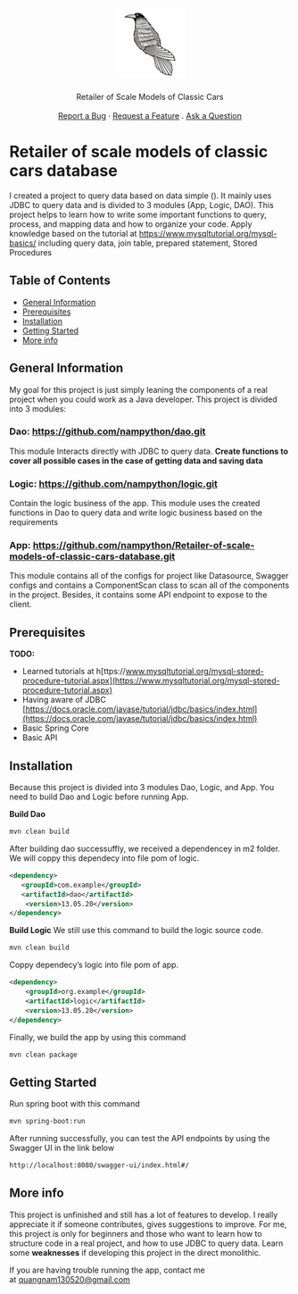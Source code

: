<h1 align="center">
  <a href="https://github.com/nampython/IoC-Container">
    <img src="1675173432crow-bird.svg" alt="Logo" width="125" height="125">
  </a>
</h1>

<div align="center">
  Retailer of Scale Models of Classic Cars
  <br />
  <br />
  <a href="https://github.com/nampython/Retailer-of-scale-models-of-classic-cars-database/issues/new?assignees=&labels=bug&template=bug_report.md&title=">Report a Bug</a>
  ·
  <a href="https://github.com/nampython/Retailer-of-scale-models-of-classic-cars-database/issues/new?assignees=&labels=enhancement&template=feature_request.md&title=">Request a Feature</a>
  .
  <a href="https://github.com/nampython/IoC-Container/discussions">Ask a Question</a>
</div>

# Retailer of scale models of classic cars database
I created a project to query data based on data simple (). It mainly uses JDBC to query data and is divided to 3 modules (App, Logic, DAO). This project helps to learn how to write some important functions to query, process, and mapping data and how to organize your code. Apply  knowledge based on the tutorial at  https://www.mysqltutorial.org/mysql-basics/ including query data, join table, prepared statement, Stored Procedures

## Table of Contents
* [General Information](#general-information)
* [Prerequisites](#prerequisites)
* [Installation](#installation)
* [Getting Started](#getting-started)
* [More info](#more-info)

## General Information
My goal for this project is just simply leaning the components of a real project when you could work as a Java developer. This project is divided into 3 modules:

### **Dao:**  https://github.com/nampython/dao.git

This module Interacts directly with JDBC to query data. **Create functions to cover all possible cases in the case of getting data and saving data**

### **Logic**: https://github.com/nampython/logic.git

Contain the logic business of the app. This module uses the created functions in Dao to query data and write logic business based on the requirements

### **App**: https://github.com/nampython/Retailer-of-scale-models-of-classic-cars-database.git

This module contains all of the configs for project like Datasource, Swagger configs and contains a ComponentScan class to scan all of the components in the project. Besides, it contains some API endpoint to expose to the client.

## Prerequisites
**TODO:**
- Learned tutorials at h[ttps://www.mysqltutorial.org/mysql-stored-procedure-tutorial.aspx](https://www.mysqltutorial.org/mysql-stored-procedure-tutorial.aspx)
- Having aware of JDBC [https://docs.oracle.com/javase/tutorial/jdbc/basics/index.html](https://docs.oracle.com/javase/tutorial/jdbc/basics/index.html)
- Basic Spring Core
- Basic API


## Installation
Because this project is divided into 3 modules Dao, Logic, and App. You need to build Dao and Logic before running App.

**Build Dao**
```xml
mvn clean build
```
After building dao successuffly, we received a dependencey in m2 folder. We will coppy this dependecy into file pom of logic.
```xml
<dependency>
   <groupId>com.example</groupId>
   <artifactId>dao</artifactId>
    <version>13.05.20</version>
</dependency>
```
**Build Logic**
We still use this command to build the logic source code.

```xml
mvn clean build
```
Coppy dependecy’s logic into file pom of app.
```xml
<dependency>
    <groupId>org.example</groupId>
    <artifactId>logic</artifactId>
    <version>13.05.20</version>
</dependency>
```
Finally, we build the app by using this command
```xml
mvn clean package
```

## Getting Started

Run spring boot with this command
```xml
mvn spring-boot:run
```
After running successfully, you can test the API endpoints by using the Swagger UI in the link below
```xml
http://localhost:8080/swagger-ui/index.html#/
```

## More info
This project is unfinished and still has a lot of features to develop. I really appreciate it if someone contributes, gives suggestions to improve. For me,  this project is only for beginners and those who want to learn how to structure code in a real project, and how to use JDBC to query data. Learn some **weaknesses** if developing this project in the direct monolithic.

If you are having trouble running the app, contact me at [quangnam130520@gmail.com](mailto:quangnam130520@gmail.com)
